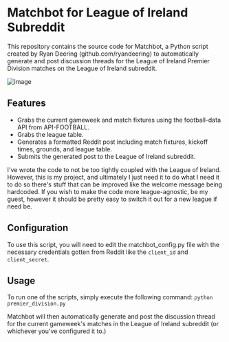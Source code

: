 # Matchbot for League of Ireland Subreddit
This repository contains the source code for Matchbot, a Python script created by Ryan Deering (github.com/ryandeering) to automatically generate and post discussion threads for the League of Ireland Premier Division matches on the League of Ireland subreddit.

![image](https://user-images.githubusercontent.com/37181720/226485597-c45b2bda-41f8-4133-9193-07846c3a6d91.png)

## Features
- Grabs the current gameweek and match fixtures using the football-data API from API-FOOTBALL.
- Grabs the league table.
- Generates a formatted Reddit post including match fixtures, kickoff times, grounds, and league table.
- Submits the generated post to the League of Ireland subreddit.

I've wrote the code to not be too tightly coupled with the League of Ireland. However, this is my project, and ultimately I just need it to do what I need it to do so there's stuff that can be improved like the welcome message being hardcoded. If you wish to make the code more league-agnostic, be my guest, however it should be pretty easy to switch it out for a new league if need be.

## Configuration
To use this script, you will need to edit the matchbot_config.py file with the necessary credentials gotten from Reddit like the `client_id` and `client_secret`.

## Usage
To run one of the scripts, simply execute the following command:
`python premier_division.py`


Matchbot will then automatically generate and post the discussion thread for the current gameweek's matches in the League of Ireland subreddit (or whichever you've configured it to.)
